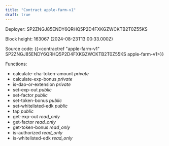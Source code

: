 ```yaml
---
title: "Contract apple-farm-v1"
draft: true
---
```

Deployer: SP2ZNGJ85ENDY6QRHQ5P2D4FXKGZWCKTB2T0Z55KS


 



Block height: 163067 (2024-08-23T13:00:33.000Z)

Source code: {{<contractref "apple-farm-v1" SP2ZNGJ85ENDY6QRHQ5P2D4FXKGZWCKTB2T0Z55KS apple-farm-v1>}}

Functions:

* calculate-cha-token-amount _private_
* calculate-exp-bonus _private_
* is-dao-or-extension _private_
* set-exp-out _public_
* set-factor _public_
* set-token-bonus _public_
* set-whitelisted-edk _public_
* tap _public_
* get-exp-out _read_only_
* get-factor _read_only_
* get-token-bonus _read_only_
* is-authorized _read_only_
* is-whitelisted-edk _read_only_
